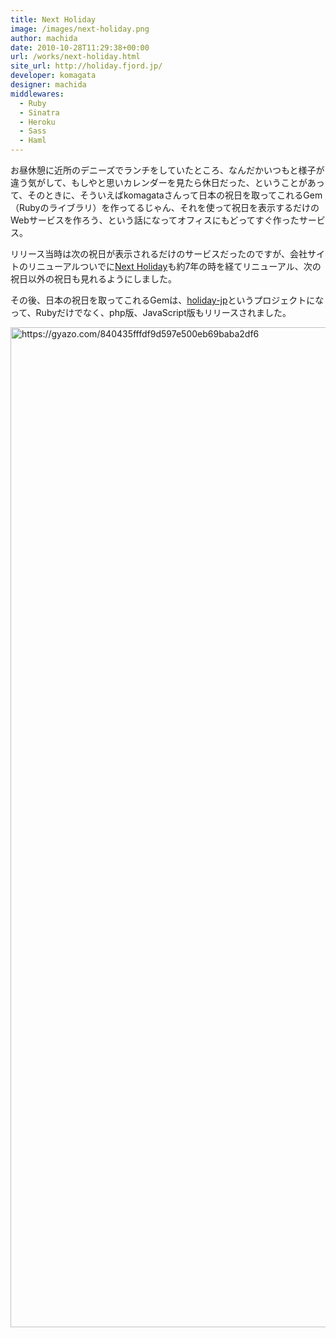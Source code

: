 ```yaml
---
title: Next Holiday
image: /images/next-holiday.png
author: machida
date: 2010-10-28T11:29:38+00:00
url: /works/next-holiday.html
site_url: http://holiday.fjord.jp/
developer: komagata
designer: machida
middlewares:
  - Ruby
  - Sinatra
  - Heroku
  - Sass
  - Haml
---
```


お昼休憩に近所のデニーズでランチをしていたところ、なんだかいつもと様子が違う気がして、もしやと思いカレンダーを見たら休日だった、ということがあって、そのときに、そういえばkomagataさんって日本の祝日を取ってこれるGem（Rubyのライブラリ）を作ってるじゃん、それを使って祝日を表示するだけのWebサービスを作ろう、という話になってオフィスにもどってすぐ作ったサービス。

リリース当時は次の祝日が表示されるだけのサービスだったのですが、会社サイトのリニューアルついでに[Next Holiday](http://holiday.fjord.jp/)も約7年の時を経てリニューアル、次の祝日以外の祝日も見れるようにしました。

その後、日本の祝日を取ってこれるGemは、[holiday-jp](https://github.com/holiday-jp)というプロジェクトになって、Rubyだけでなく、php版、JavaScript版もリリースされました。

<img src="https://i.gyazo.com/840435fffdf9d597e500eb69baba2df6.png" alt="https://gyazo.com/840435fffdf9d597e500eb69baba2df6" width="1600"/>